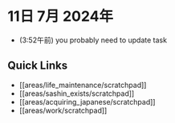 # 11日 7月 2024年
- (3:52午前) you probably need to update task
 



## Quick Links
- [[areas/life_maintenance/scratchpad]]
- [[areas/sashin_exists/scratchpad]]
- [[areas/acquiring_japanese/scratchpad]]
- [[areas/work/scratchpad]]
